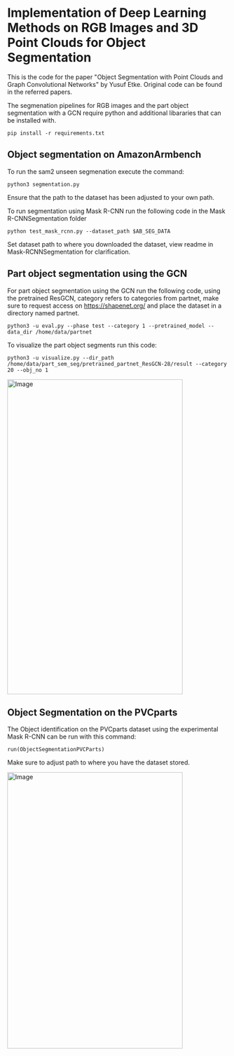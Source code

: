 # Implementation of Deep Learning Methods on RGB Images and 3D Point Clouds for Object Segmentation
This is the code for the paper "Object Segmentation with Point Clouds and Graph
Convolutional Networks" by Yusuf Etke. Original code can be found in the referred papers. 

The segmenation pipelines for RGB images and the part object segmentation with a GCN require python and additional libararies that can be installed with.

	pip install -r requirements.txt

## Object segmentation on AmazonArmbench

To run the sam2 unseen segmenation execute the command:

	python3 segmentation.py
 
Ensure that the path to the dataset has been adjusted to your own path.

To run segmentation using Mask R-CNN run the following code in the Mask R-CNNSegmentation folder

	python test_mask_rcnn.py --dataset_path $AB_SEG_DATA
	
Set dataset path to where you downloaded the dataset, view readme in Mask-RCNNSegmentation for clarification.

## Part object segmentation using the GCN
For part object segmentation using the GCN run the following code, using the pretrained ResGCN, category refers to categories from partnet, make sure to request access on https://shapenet.org/ and place the dataset in a directory named partnet.

	python3 -u eval.py --phase test --category 1 --pretrained_model --data_dir /home/data/partnet

To visualize the part object segments run this code:

	python3 -u visualize.py --dir_path /home/data/part_sem_seg/pretrained_partnet_ResGCN-28/result --category 20 --obj_no 1
 
<img width="400" height="719" alt="Image" src="https://github.com/user-attachments/assets/0a7bb8b1-9851-4425-b2fb-6ef5f1f84c20" />

## Object Segmentation on the PVCparts
The Object identification on the PVCparts dataset using the experimental Mask R-CNN can be run with this command:

	run(ObjectSegmentationPVCParts)

Make sure to adjust path to where you have the dataset stored.

<img width="400" height="631" alt="Image" src="https://github.com/user-attachments/assets/dd6bb0c8-bd17-446d-b0fc-5bc67707dd0f" />
